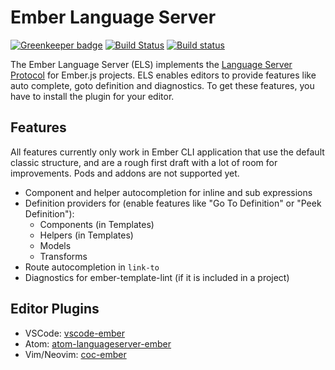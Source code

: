# Ember Language Server

[![Greenkeeper badge](https://badges.greenkeeper.io/emberwatch/ember-language-server.svg)](https://greenkeeper.io/)
[![Build Status](https://travis-ci.org/emberwatch/ember-language-server.svg?branch=master)](https://travis-ci.org/emberwatch/ember-language-server)
[![Build status](https://ci.appveyor.com/api/projects/status/g87tn9717ww6s9n7?svg=true)](https://ci.appveyor.com/project/t-sauer/ember-language-server)

The Ember Language Server (ELS) implements the [Language Server Protocol](https://github.com/Microsoft/language-server-protocol) for Ember.js projects. ELS enables editors to provide features like auto complete, goto definition and diagnostics. To get these features, you have to install the plugin for your editor.

## Features

All features currently only work in Ember CLI application that use the default classic structure, and are a rough first draft with a lot of room for improvements. Pods and addons are not supported yet.

- Component and helper autocompletion for inline and sub expressions
- Definition providers for (enable features like "Go To Definition" or "Peek Definition"):
  - Components (in Templates)
  - Helpers (in Templates)
  - Models
  - Transforms
- Route autocompletion in `link-to`
- Diagnostics for ember-template-lint (if it is included in a project)

## Editor Plugins

* VSCode: [vscode-ember](https://github.com/emberwatch/vscode-ember)
* Atom: [atom-languageserver-ember](https://github.com/josa42/atom-languageserver-ember)
* Vim/Neovim: [coc-ember](https://github.com/NullVoxPopuli/coc-ember)
